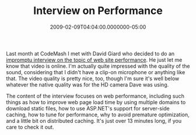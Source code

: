 ﻿---
title: Interview on Performance
date: "2009-02-09T04:04:00.0000000-05:00"
description: Last month at CodeMash I met with David Giard who decided to do an
featuredImage: img/interview-on-performance-featured.png
---

Last month at CodeMash I met with David Giard who decided to do an [impromptu interview on the topic of web site performance](http://www.davidgiard.com/2009/02/08/SteveSmithDiscussesPerformanceAndScalability.aspx). He just let me know that video is online. I'm actually quite impressed with the quality of the sound, considering that I didn't have a clip-on microphone or anything like that. The video quality is pretty nice, too, though I'm sure it's well below whatever the native quality was for the HD camera Dave was using.

The content of the interview focuses on web performance, including such things as how to improve web page load time by using multiple domains to download static files, how to use ASP.NET's support for server-side caching, how to tune for performance, why to avoid premature optimization, and a little bit on distributed caching. It's just over 13 minutes long, if you care to check it out.

